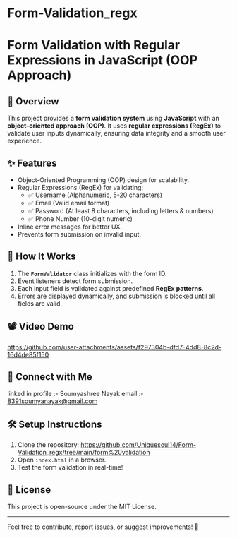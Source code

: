 # Form-Validation_regx
# Form Validation with Regular Expressions in JavaScript (OOP Approach)

## 📌 Overview
This project provides a **form validation system** using **JavaScript** with an **object-oriented approach (OOP)**. It uses **regular expressions (RegEx)** to validate user inputs dynamically, ensuring data integrity and a smooth user experience.

## ✨ Features
- Object-Oriented Programming (OOP) design for scalability.
- Regular Expressions (RegEx) for validating:
  - ✅ Username (Alphanumeric, 5-20 characters)
  - ✅ Email (Valid email format)
  - ✅ Password (At least 8 characters, including letters & numbers)
  - ✅ Phone Number (10-digit numeric)
- Inline error messages for better UX.
- Prevents form submission on invalid input.

## 🚀 How It Works
1. The **`FormValidator`** class initializes with the form ID.
2. Event listeners detect form submission.
3. Each input field is validated against predefined **RegEx patterns**.
4. Errors are displayed dynamically, and submission is blocked until all fields are valid.

## 📽️ Video Demo


https://github.com/user-attachments/assets/f297304b-dfd7-4dd8-8c2d-16d4de85f150






## 🔗 Connect with Me
 linked in profile :- Soumyashree Nayak
email :- 8391soumyanayak@gmail.com

## 🛠️ Setup Instructions
1. Clone the repository:
   https://github.com/Uniquesoul14/Form-Validation_regx/tree/main/form%20validation
2. Open `index.html` in a browser.
3. Test the form validation in real-time!

## 📜 License
This project is open-source under the MIT License.

---
Feel free to contribute, report issues, or suggest improvements! 🚀

